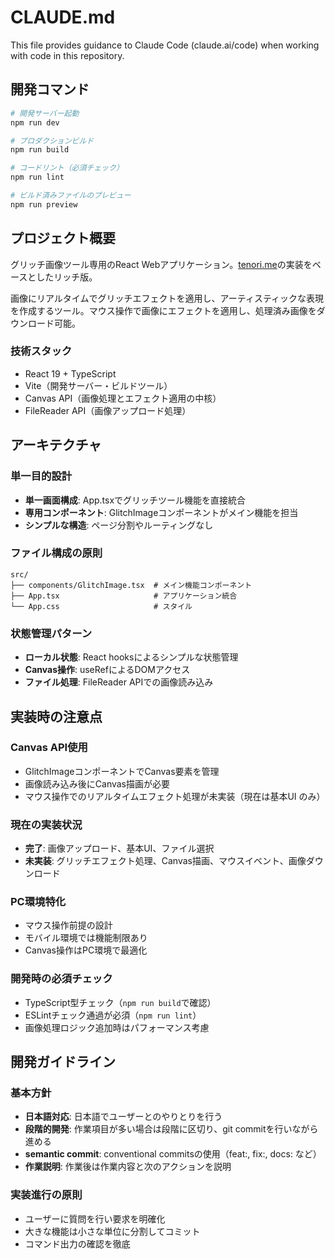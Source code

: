# CLAUDE.md

This file provides guidance to Claude Code (claude.ai/code) when working with code in this repository.

## 開発コマンド

```bash
# 開発サーバー起動
npm run dev

# プロダクションビルド
npm run build

# コードリント（必須チェック）
npm run lint

# ビルド済みファイルのプレビュー
npm run preview
```

## プロジェクト概要

グリッチ画像ツール専用のReact Webアプリケーション。[tenori.me](https://github.com/ivgtr/tenori.me/blob/master/src/app/tools/glitch-image/page.tsx)の実装をベースとしたリッチ版。

画像にリアルタイムでグリッチエフェクトを適用し、アーティスティックな表現を作成するツール。マウス操作で画像にエフェクトを適用し、処理済み画像をダウンロード可能。

### 技術スタック
- React 19 + TypeScript
- Vite（開発サーバー・ビルドツール）
- Canvas API（画像処理とエフェクト適用の中核）
- FileReader API（画像アップロード処理）

## アーキテクチャ

### 単一目的設計
- **単一画面構成**: App.tsxでグリッチツール機能を直接統合
- **専用コンポーネント**: GlitchImageコンポーネントがメイン機能を担当
- **シンプルな構造**: ページ分割やルーティングなし

### ファイル構成の原則
```
src/
├── components/GlitchImage.tsx  # メイン機能コンポーネント
├── App.tsx                     # アプリケーション統合
└── App.css                     # スタイル
```

### 状態管理パターン
- **ローカル状態**: React hooksによるシンプルな状態管理
- **Canvas操作**: useRefによるDOMアクセス
- **ファイル処理**: FileReader APIでの画像読み込み

## 実装時の注意点

### Canvas API使用
- GlitchImageコンポーネントでCanvas要素を管理
- 画像読み込み後にCanvas描画が必要
- マウス操作でのリアルタイムエフェクト処理が未実装（現在は基本UI のみ）

### 現在の実装状況
- **完了**: 画像アップロード、基本UI、ファイル選択
- **未実装**: グリッチエフェクト処理、Canvas描画、マウスイベント、画像ダウンロード

### PC環境特化
- マウス操作前提の設計
- モバイル環境では機能制限あり
- Canvas操作はPC環境で最適化

### 開発時の必須チェック
- TypeScript型チェック（`npm run build`で確認）
- ESLintチェック通過が必須（`npm run lint`）
- 画像処理ロジック追加時はパフォーマンス考慮

## 開発ガイドライン

### 基本方針
- **日本語対応**: 日本語でユーザーとのやりとりを行う
- **段階的開発**: 作業項目が多い場合は段階に区切り、git commitを行いながら進める
- **semantic commit**: conventional commitsの使用（feat:, fix:, docs: など）
- **作業説明**: 作業後は作業内容と次のアクションを説明

### 実装進行の原則
- ユーザーに質問を行い要求を明確化
- 大きな機能は小さな単位に分割してコミット
- コマンド出力の確認を徹底